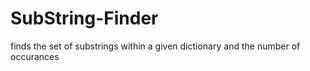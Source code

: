# SubString-Finder
finds the set of substrings within a given dictionary and the number of occurances
